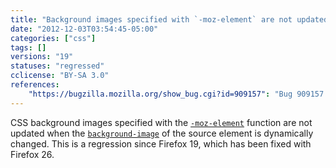 ```yaml
---
title: "Background images specified with `-moz-element` are not updated"
date: "2012-12-03T03:54:45-05:00"
categories: ["css"]
tags: []
versions: "19"
statuses: "regressed"
cclicense: "BY-SA 3.0"
references:
    "https://bugzilla.mozilla.org/show_bug.cgi?id=909157": "Bug 909157 – -moz-element background fails to update after image reloads"
---
```

CSS background images specified with the [`-moz-element`](https://developer.mozilla.org/en-US/docs/Web/CSS/-moz-element) function are not updated when the [`background-image`](https://developer.mozilla.org/en-US/docs/Web/CSS/background-image) of the source element is dynamically changed. This is a regression since Firefox 19, which has been fixed with Firefox 26.

